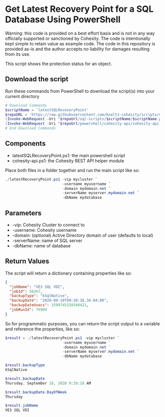 # Get Latest Recovery Point for a SQL Database Using PowerShell

Warning: this code is provided on a best effort basis and is not in any way officially supported or sanctioned by Cohesity. The code is intentionally kept simple to retain value as example code. The code in this repository is provided as-is and the author accepts no liability for damages resulting from its use.

This script shows the protection status for an object.

## Download the script

Run these commands from PowerShell to download the script(s) into your current directory

```powershell
# Download Commands
$scriptName = 'latestSQLRecoveryPoint'
$repoURL = 'https://raw.githubusercontent.com/bseltz-cohesity/scripts/master'
(Invoke-WebRequest -Uri "$repoUrl/sql-scripts/$scriptName/$scriptName.ps1").content | Out-File "$scriptName.ps1"; (Get-Content "$scriptName.ps1") | Set-Content "$scriptName.ps1"
(Invoke-WebRequest -Uri "$repoUrl/powershell/cohesity-api/cohesity-api.ps1").content | Out-File cohesity-api.ps1; (Get-Content cohesity-api.ps1) | Set-Content cohesity-api.ps1
# End Download Commands
```

## Components

* latestSQLRecoveryPoint.ps1: the main powershell script
* cohesity-api.ps1: the Cohesity REST API helper module

Place both files in a folder together and run the main script like so:

```powershell
./latestRecoveryPoint.ps1 -vip mycluster `
                          -username myusername `
                          -domain mydomain.net `
                          -serverName myserver.mydomain.net `
                          -dbName mydatabase
```

## Parameters

* -vip: Cohesity Cluster to connect to
* -username: Cohesity username
* -domain: (optional) Active Directory domain of user (defaults to local)
* -serverName: name of SQL server
* -dbName: name of database

## Return Values

The script will return a dictionary containing properties like so:

```json
{
  "jobName": "VE3 SQL VDI",
  "jobId": 56267,
  "backupType": "kSqlNative",
  "backupDate": "2020-09-10T09:39:18.34-04:00",
  "backupDateUsecs": 1599745158340421,
  "jobRunId": 76909
}
```

So for programmatic purposes, you can return the script output to a variable and reference the properties, like so:

```powershell
$result = ./latestRecoveryPoint.ps1 -vip mycluster `
                          -username myusername `
                          -domain mydomain.net `
                          -serverName myserver.mydomain.net `
                          -dbName mydatabase

$result.backupType
kSqlNative

$result.backupDate
Thursday, September 10, 2020 9:39:18 AM

$result.backupDate.DayOfWeek
Thursday

$result.jobName
VE3 SQL VDI
```
